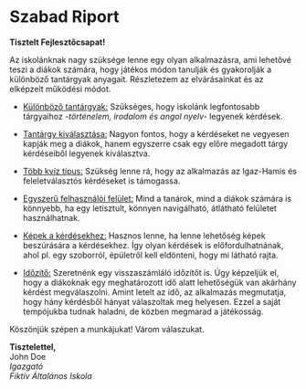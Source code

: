 
# Szabad Riport

**Tisztelt Fejlesztőcsapat!**

Az iskolánknak nagy szüksége lenne egy olyan alkalmazásra, ami lehetővé 
teszi  a diákok számára, hogy játékos módon tanulják és gyakorolják a 
különböző tantárgyak anyagait. Részletezem az elvárásainkat és az 
elképzelt működési módot.

- <u>Különböző tantárgyak:</u> Szükséges, hogy iskolánk legfontosabb 
tárgyaihoz _-történelem, irodalom és angol nyelv-_ legyenek kérdések. 

- <u>Tantárgy kiválasztása:</u> Nagyon fontos, hogy a kérdéseket ne 
vegyesen kapják 
meg a diákok, hanem egyszerre csak egy előre megadott tárgy kérdéseiből 
legyenek kiválasztva.

- <u>Több kvíz típus:</u> Szükség lenne rá, hogy az alkalmazás az 
Igaz-Hamis és 
feleletválasztós kérdéseket is támogassa.

- <u>Egyszerű felhasználói felület:</u> Mind a tanárok, mind a diákok 
számára is 
könnyebb, ha egy letisztult, könnyen navigálható, átlátható felületet 
használhatnak.

- <u>Képek a kérdésekhez:</u> Hasznos lenne, ha lenne lehetőség képek 
beszúrására a 
kérdésekhez. Így olyan kérdések is előfordulhatnának, ahol pl. egy 
szoborról, épületről  kell eldönteni, hogy mi látható rajta.

- <u>Időzítő:</u> Szeretnénk egy visszaszámláló időzítőt is. Úgy képzeljük 
el, hogy 
a diákoknak egy meghatározott idő alatt lehetőségük van akárhány kérdést 
megválaszolni. Amint letelt az idő, az alkalmazás megmutatja, hogy hány 
kérdésből hányat válaszoltak meg helyesen. Ezzel a saját tempójukba 
tudnak haladni, de közben megmarad a játékosság.


Köszönjük szépen a munkájukat! Várom válaszukat.

**Tisztelettel,**<br>
John Doe<br>
*Igazgató*<br>
*Fiktív Általános Iskola*
